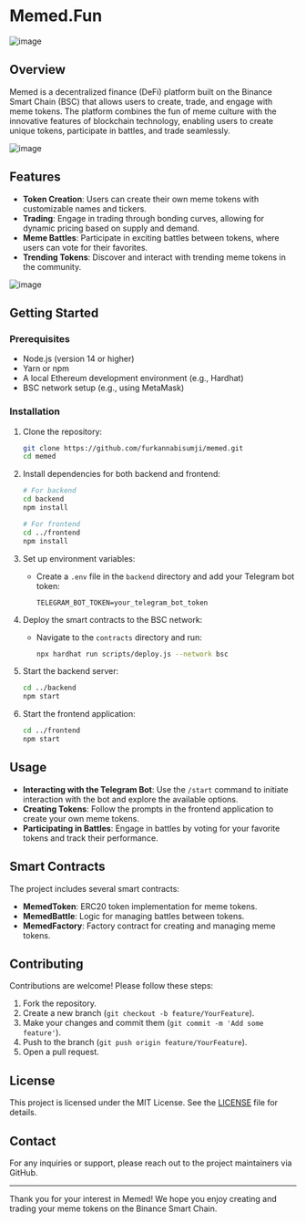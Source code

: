 # Memed.Fun
![image](https://github.com/user-attachments/assets/c5c45d43-d970-419d-b58f-a34dcc5e83ab)


## Overview
Memed is a decentralized finance (DeFi) platform built on the Binance Smart Chain (BSC) that allows users to create, trade, and engage with meme tokens. The platform combines the fun of meme culture with the innovative features of blockchain technology, enabling users to create unique tokens, participate in battles, and trade seamlessly.

![image](https://github.com/user-attachments/assets/8adb1109-c19b-4bd6-bff9-8c0efb82d414)


## Features
- **Token Creation**: Users can create their own meme tokens with customizable names and tickers.
- **Trading**: Engage in trading through bonding curves, allowing for dynamic pricing based on supply and demand.
- **Meme Battles**: Participate in exciting battles between tokens, where users can vote for their favorites.
- **Trending Tokens**: Discover and interact with trending meme tokens in the community.

![image](https://github.com/user-attachments/assets/f1c9055d-fe65-40be-80c6-8df8a488406c)


## Getting Started

### Prerequisites
- Node.js (version 14 or higher)
- Yarn or npm
- A local Ethereum development environment (e.g., Hardhat)
- BSC network setup (e.g., using MetaMask)

### Installation
1. Clone the repository:
   ```bash
   git clone https://github.com/furkannabisumji/memed.git
   cd memed
   ```

2. Install dependencies for both backend and frontend:
   ```bash
   # For backend
   cd backend
   npm install

   # For frontend
   cd ../frontend
   npm install
   ```

3. Set up environment variables:
   - Create a `.env` file in the `backend` directory and add your Telegram bot token:
     ```
     TELEGRAM_BOT_TOKEN=your_telegram_bot_token
     ```

4. Deploy the smart contracts to the BSC network:
   - Navigate to the `contracts` directory and run:
     ```bash
     npx hardhat run scripts/deploy.js --network bsc
     ```

5. Start the backend server:
   ```bash
   cd ../backend
   npm start
   ```

6. Start the frontend application:
   ```bash
   cd ../frontend
   npm start
   ```

## Usage
- **Interacting with the Telegram Bot**: Use the `/start` command to initiate interaction with the bot and explore the available options.
- **Creating Tokens**: Follow the prompts in the frontend application to create your own meme tokens.
- **Participating in Battles**: Engage in battles by voting for your favorite tokens and track their performance.

## Smart Contracts
The project includes several smart contracts:
- **MemedToken**: ERC20 token implementation for meme tokens.
- **MemedBattle**: Logic for managing battles between tokens.
- **MemedFactory**: Factory contract for creating and managing meme tokens.

## Contributing
Contributions are welcome! Please follow these steps:
1. Fork the repository.
2. Create a new branch (`git checkout -b feature/YourFeature`).
3. Make your changes and commit them (`git commit -m 'Add some feature'`).
4. Push to the branch (`git push origin feature/YourFeature`).
5. Open a pull request.

## License
This project is licensed under the MIT License. See the [LICENSE](LICENSE) file for details.

## Contact
For any inquiries or support, please reach out to the project maintainers via GitHub.

---

Thank you for your interest in Memed! We hope you enjoy creating and trading your meme tokens on the Binance Smart Chain.
